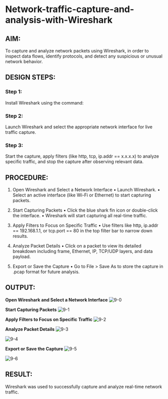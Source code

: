 # Network-traffic-capture-and-analysis-with-Wireshark
## AIM:
To capture and analyze network packets using Wireshark, in order to inspect data flows, identify protocols, and detect any suspicious or unusual network behavior.

## DESIGN STEPS:
### Step 1:
Install Wireshark using the command:

### Step 2:
Launch Wireshark and select the appropriate network interface for live traffic capture.

### Step 3:
Start the capture, apply filters (like http, tcp, ip.addr == x.x.x.x) to analyze specific traffic, and stop the capture after observing relevant data.


## PROCEDURE:
1. Open Wireshark and Select a Network Interface
• Launch Wireshark.
• Select an active interface (like Wi-Fi or Ethernet) to start capturing packets.

2. Start Capturing Packets
• Click the blue shark fin icon or double-click the interface.
• Wireshark will start capturing all real-time traffic.

3. Apply Filters to Focus on Specific Traffic
• Use filters like http, ip.addr == 192.168.1.1, or tcp.port == 80 in the top filter
bar to narrow down results.

4. Analyze Packet Details
• Click on a packet to view its detailed breakdown including frame, Ethernet,
IP, TCP/UDP layers, and data payload.

5. Export or Save the Capture
• Go to File > Save As to store the capture in .pcap format for future analysis.

## OUTPUT:
**Open Wireshark and Select a Network Interface**
![9-0](https://github.com/user-attachments/assets/a5f9668a-300b-4470-83a5-00f04389fd89)


**Start Capturing Packets**
![9-1](https://github.com/user-attachments/assets/23a6c224-78c9-48f9-a19d-0a088f9b04e8)


**Apply Filters to Focus on Specific Traffic**
![9-2](https://github.com/user-attachments/assets/297d2694-793e-48f5-bc5b-243990462133)


**Analyze Packet Details**
![9-3](https://github.com/user-attachments/assets/cac17707-99dc-4a61-baf6-b49c3c9b7c38)

![9-4](https://github.com/user-attachments/assets/787c4592-2eb4-4084-b793-959441543268)


**Export or Save the Capture**
![9-5](https://github.com/user-attachments/assets/01abfb3b-d6a7-4f8d-883c-ed3cb0585f38)

![9-6](https://github.com/user-attachments/assets/96228044-03a5-4f3d-95a2-b735ed2c3486)


## RESULT:
Wireshark was used to successfully capture and analyze real-time network traffic.

